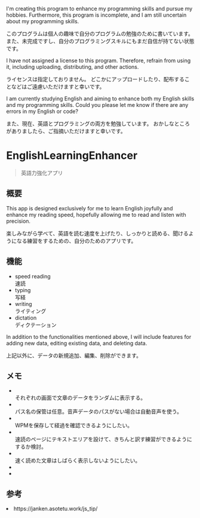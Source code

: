 <p>I'm creating this program to enhance my programming skills and pursue my hobbies.
Furthermore, this program is incomplete, and I am still uncertain about my programming skills.</p>
<p>このプログラムは個人の趣味で自分のプログラムの勉強のために書いています。
また、未完成ですし、自分のプログラミングスキルにもまだ自信が持てない状態です。</p>

<p>I have not assigned a license to this program.
Therefore, refrain from using it, including uploading, distributing, and other actions.</p>
<p>ライセンスは指定しておりません。
どこかにアップロードしたり、配布することなどはご遠慮いただけますと幸いです。</p>

<p>I am currently studying English and aiming to enhance both my English skills and my programming skills.
Could you please let me know if there are any errors in my English or code?</p>
<p>また、現在、英語とプログラミングの両方を勉強しています。
おかしなところがありましたら、ご指摘いただけますと幸いです。</p>

# EnglishLearningEnhancer
> 英語力強化アプリ

## 概要
<p>This app is designed exclusively for me to learn English joyfully and enhance my reading speed, hopefully allowing me to read and listen with precision.</p>
<p>楽しみながら学べて、英語を読む速度を上げたり、しっかりと読める、聞けるようになる練習をするための、自分のためのアプリです。</p>

## 機能
<ul>
<li>speed reading<br>速読</li>
<li>typing<br>写経</li>
<li>writing<br>ライティング</li>
<li>dictation<br>ディクテーション</li>
</ul>

<p>In addition to the functionalities mentioned above, I will include features for adding new data, editing existing data, and deleting data.</p>
<p>上記以外に、データの新規追加、編集、削除ができます。</p>

## メモ
<ul>
<li><br>それぞれの画面で文章のデータをランダムに表示する。</li>
<li><br>パス名の保管は任意。音声データのパスがない場合は自動音声を使う。</li>
<li><br>WPMを保存して経過を確認できるようにしたい。</li>
<li><br>速読のページにテキストエリアを設けて、きちんと訳す練習ができるようにするか検討。</li>
<li><br>速く読めた文章はしばらく表示しないようにしたい。</li>
<li><br></li>
<li><br></li>
</ul>

## 参考
<li>https://janken.asotetu.work/js_tip/</li>
